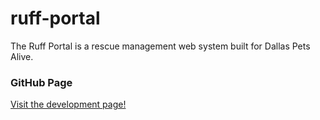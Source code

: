 ruff-portal
===========
The Ruff Portal is a rescue management web system built for Dallas Pets Alive.

### GitHub Page
[Visit the development page!](https://dallaspetsalive.github.io/ruff-portal)

